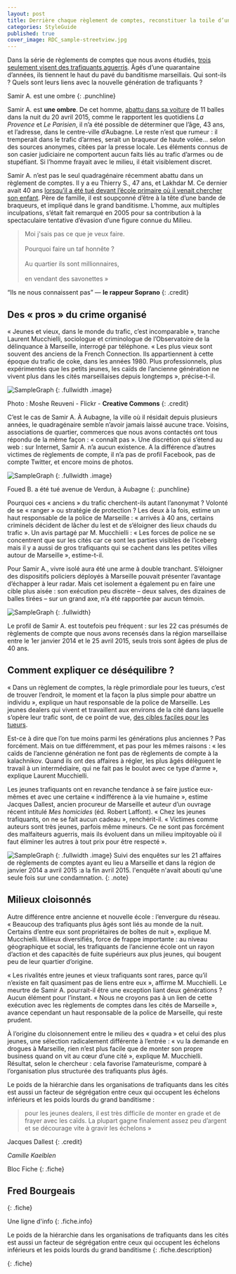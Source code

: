 ```yaml
---
layout: post
title: Derrière chaque règlement de comptes, reconstituer la toile d’un réseau
categories: StyleGuide
published: true
cover_image: RDC_sample-streetview.jpg
---
```


Dans la série de règlements de comptes que nous avons étudiés, [trois seulement visent des trafiquants aguerris](https://reglementsdecomptes.wordpress.com/?p=142). Âgés d’une quarantaine d’années, ils tiennent le haut du pavé du banditisme marseillais. Qui sont-ils ? Quels sont leurs liens avec la nouvelle génération de trafiquants ?

Samir A. est une ombre
{: .punchline}

Samir A. est **une ombre**. De cet homme, [abattu dans sa voiture](http://www.laprovence.com/article/actualites/3372476/aubagne-un-homme-crible-de-balles-dans-sa-voiture.html) de 11 balles dans la nuit du 20 avril 2015, comme le rapportent les quotidiens _La Provence_ et _Le Parisien_, il n’a été possible de déterminer que l’âge, 43 ans, et l’adresse, dans le centre-ville d’Aubagne. Le reste n’est que rumeur : il tremperait dans le trafic d’armes, serait un braqueur de haute volée… selon des sources anonymes, citées par la presse locale. Les éléments connus de son casier judiciaire ne comportent aucun faits liés au trafic d’armes ou de stupéfiant. Si l’homme frayait avec le milieu, il était visiblement discret.

Samir A. n’est pas le seul quadragénaire récemment abattu dans un règlement de comptes. Il y a eu Thierry S., 47 ans, et Lakhdar M. Ce dernier avait 40 ans [lorsqu’il a été tué devant l’école primaire où il venait chercher son enfant](https://reglementsdecomptes.wordpress.com/?p=54). Père de famille, il est soupçonné d’être à la tête d’une bande de braqueurs, et impliqué dans le grand banditisme. L’homme, aux multiples inculpations, s’était fait remarqué en 2005 pour sa contribution à la spectaculaire tentative d’évasion d’une figure connue du Milieu.

>Moi j'sais pas ce que je veux faire.<br /><br />
Pourquoi faire un taf honnête ?<br /><br />
Au quartier ils sont millionnaires, <br /><br />
en vendant des savonettes »

“Ils ne nous connaissent pas” — **le rappeur Soprano**
{: .credit}

Des « pros » du crime organisé
------------------------------

« Jeunes et vieux, dans le monde du trafic, c’est incomparable », tranche Laurent Mucchielli, sociologue et criminologue de l’Observatoire de la délinquance à Marseille, interrogé par téléphone. « Les plus vieux sont souvent des anciens de la <a style="cursor:help;" title="Les individus qui ont participé à l'exportation d'héroïne aux États-Unis depuis la France, dans les années 1980.">French Connection</a>. Ils appartiennent à cette époque du trafic de coke, dans les années 1980\. Plus professionnels, plus expérimentés que les petits jeunes, les caïds de l’ancienne génération ne vivent plus dans les cités marseillaises depuis longtemps », précise-t-il.


![SampleGraph]({{siteimg}}/img/RDC_sample-image.jpg) 
{: .fullwidth .image}

Photo : Moshe Reuveni - Flickr - **Creative Commons**
{: .credit}

C’est le cas de Samir A. À Aubagne, la ville où il résidait depuis plusieurs années, le quadragénaire semble n’avoir jamais laissé aucune trace. Voisins, associations de quartier, commerces que nous avons contactés ont tous répondu de la même façon : « connaît pas ». Une discrétion qui s’étend au web : sur Internet, Samir A. n’a aucun existence. A la différence d’autres victimes de règlements de compte, il n’a pas de profil Facebook, pas de compte Twitter, et encore moins de photos.

![SampleGraph]({{siteimg}}/img/RDC_sample-streetview.jpg) 
{: .fullwidth .image}

<a>Foued B.</a> a été tué avenue de Verdun, à Aubagne 
{: .punchline}


Pourquoi ces « anciens » du trafic cherchent-ils autant l’anonymat ? Volonté de se « ranger » ou stratégie de protection ? Les deux à la fois, estime un haut responsable de la police de Marseille : « arrivés à 40 ans, certains criminels décident de lâcher du lest et de s’éloigner des lieux chauds du trafic ». Un avis partagé par M. Mucchielli : « Les forces de police ne se concentrent que sur les cités car ce sont les parties visibles de l’iceberg mais il y a aussi de gros trafiquants qui se cachent dans les petites villes autour de Marseille », estime-t-il.

Pour Samir A., vivre isolé aura été une arme à double tranchant. S’éloigner des dispositifs policiers déployés à Marseille pouvait présenter l’avantage d’échapper à leur radar. Mais cet isolement a également pu en faire une cible plus aisée : son exécution peu discrète – deux salves, des dizaines de balles tirées – sur un grand axe, n’a été rapportée par aucun témoin.

![SampleGraph]({{siteimg}}/img/000_Par8272766.jpg) 
{: .fullwidth}

Le profil de Samir A. est toutefois peu fréquent : sur les 22 cas présumés de règlements de compte que nous avons recensés dans la région marseillaise entre le 1er janvier 2014 et le 25 avril 2015, seuls trois sont âgées de plus de 40 ans.

Comment expliquer ce déséquilibre ?
-----------------------------------

« Dans un règlement de comptes, la règle primordiale pour les tueurs, c’est de trouver l’endroit, le moment et la façon la plus simple pour abattre un individu », explique un haut responsable de la police de Marseille. Les jeunes dealers qui vivent et travaillent aux environs de la cité dans laquelle s’opère leur trafic sont, de ce point de vue, [des cibles faciles pour les tueurs](https://reglementsdecomptes.wordpress.com/?p=234).

Est-ce à dire que l’on tue moins parmi les générations plus anciennes ? Pas forcément. Mais on tue différemment, et pas pour les mêmes raisons : « les caïds de l’ancienne génération ne font pas de règlements de compte à la kalachnikov. Quand ils ont des affaires à régler, les plus âgés délèguent le travail à un intermédiaire, qui ne fait pas le boulot avec ce type d’arme », explique Laurent Mucchielli.

Les jeunes trafiquants ont en revanche tendance à se faire justice eux-mêmes et avec une certaine « indifférence à la vie humaine », estime Jacques Dallest, ancien procureur de Marseille et auteur d’un ouvrage récent intitulé _Mes homicides_ (éd. Robert Laffont). « Chez les jeunes trafiquants, on ne se fait aucun cadeau », renchérit-il. « Victimes comme auteurs sont très jeunes, parfois même mineurs. Ce ne sont pas forcément des malfaiteurs aguerris, mais ils évoluent dans un milieu impitoyable où il faut éliminer les autres à tout prix pour être respecté ».

![SampleGraph]({{siteimg}}/img/RDC_sample-barChart.jpg) 
{: .fullwidth .image}
Suivi des enquêtes sur les 21 affaires de règlements de comptes ayant eu lieu a Marseille et dans la région de
janvier 2014 a avril 2015 :a la fin avril 2015. l'enquête n'avait abouti qu'une seule fois sur une condamnation.
{: .note}


Milieux cloisonnés
------------------

Autre différence entre ancienne et nouvelle école : l’envergure du réseau. « Beaucoup des trafiquants plus âgés sont liés au monde de la nuit. Certains d’entre eux sont propriétaires de boîtes de nuit », explique M. Mucchielli. Milieux diversifiés, force de frappe importante : au niveau géographique et social, les trafiquants de l’ancienne école ont un rayon d’action et des capacités de fuite supérieurs aux plus jeunes, qui bougent peu de leur quartier d’origine.

« Les rivalités entre jeunes et vieux trafiquants sont rares, parce qu’il n’existe en fait quasiment pas de liens entre eux », affirme M. Mucchielli. Le meurtre de Samir A. pourrait-il être une exception liant deux générations ? Aucun élément pour l’instant. « Nous ne croyons pas à un lien de cette exécution avec les règlements de comptes dans les cités de Marseille », avance cependant un haut responsable de la police de Marseille, qui reste prudent.

À l’origine du cloisonnement entre le milieu des « quadra » et celui des plus jeunes, une sélection radicalement différente à l’entrée : « vu la demande en drogues à Marseille, rien n’est plus facile que de monter son propre business quand on vit au cœur d’une cité », explique M. Mucchielli. Résultat, selon le chercheur : cela favorise l’amateurisme, comparé à l’organisation plus structurée des trafiquants plus âgés.

Le poids de la hiérarchie dans les organisations de trafiquants dans les cités est aussi un facteur de ségrégation entre ceux qui occupent les échelons inférieurs et les poids lourds du grand banditisme : 

>pour les jeunes dealers, il est très difficile de monter en grade et de frayer avec les caïds. La plupart gagne finalement assez peu d’argent et se décourage vite à gravir les échelons »

Jacques Dallest
{: .credit}


*Camille Kaelblen*

Bloc Fiche
{: .fiche}

Fred Bourgeais
--------------
{: .fiche}

Une ligne d'info
{: .fiche.info}

Le poids de la hiérarchie dans les organisations de trafiquants dans les cités est aussi un facteur de ségrégation entre ceux qui occupent les échelons inférieurs et les poids lourds du grand banditisme
{: .fiche.description}


{: .fiche}




